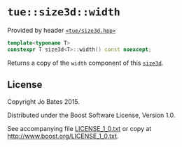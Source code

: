 `tue::size3d::width`
====================
Provided by header [`<tue/size3d.hpp>`](../../headers/size3d.md)

```c++
template<typename T>
constexpr T size3d<T>::width() const noexcept;
```

Returns a copy of the `width` component of this
[`size3d`](../../headers/size3d.md).

License
-------
Copyright Jo Bates 2015.

Distributed under the Boost Software License, Version 1.0.

See accompanying file [LICENSE_1_0.txt](../../../LICENSE_1_0.txt) or copy at
http://www.boost.org/LICENSE_1_0.txt.
